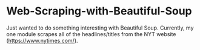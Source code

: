 # Web-Scraping-with-Beautiful-Soup

Just wanted to do something interesting with Beautiful Soup. Currently, my one module scrapes all of the headlines/titles from the NYT website (https://www.nytimes.com/). 
